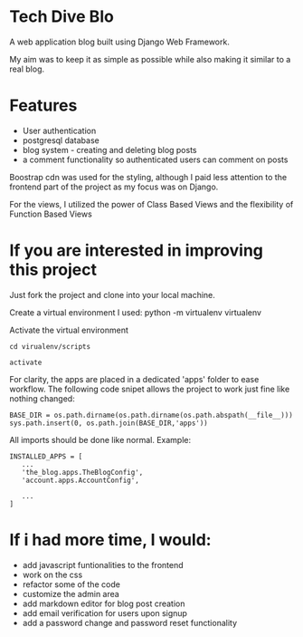 # Tech Dive Blo

A web application blog built using Django Web Framework.

My aim was to keep it as simple as possible while also making it similar to a real blog.

# Features
  * User authentication
  * postgresql database 
  * blog system - creating and deleting blog posts
  * a comment functionality so authenticated users can comment on posts
  
Boostrap cdn was used for the styling, although I paid  less attention to the frontend part of 
the project as my focus was on Django.

For the views, I utilized the power of Class Based Views and the flexibility of Function Based Views

# If you are interested in improving this project

Just fork the project and clone into your local machine.

Create  a virtual environment
I used: <addr> python -m virtualenv virtualenv<addr> 

Activate the virtual environment
``` 
cd virualenv/scripts

activate 
```

For clarity, the apps are placed in a dedicated 'apps' folder to ease workflow. 
The following code snipet allows the project to work just fine like nothing changed:
```
BASE_DIR = os.path.dirname(os.path.dirname(os.path.abspath(__file__)))
sys.path.insert(0, os.path.join(BASE_DIR,'apps'))
```
All imports should be done like normal. Example:

 ```
INSTALLED_APPS = [
    ...
    'the_blog.apps.TheBlogConfig',
    'account.apps.AccountConfig',

    ...
]
```

# If i had more time, I would:
  * add javascript funtionalities to the frontend
  * work on the css
  * refactor some of the code
  * customize the admin area
  * add markdown editor for blog post creation
  * add email verification for users upon signup
  * add a password change and password reset functionality
  

